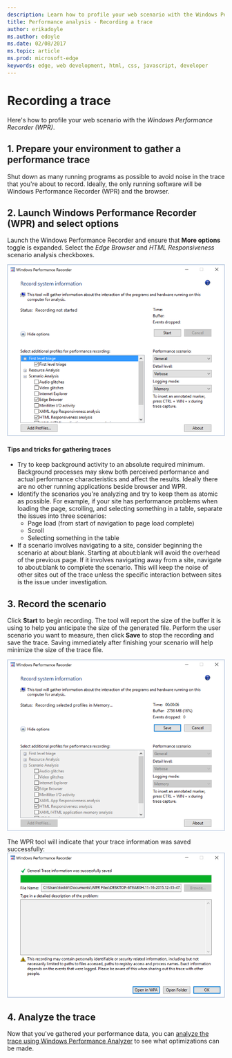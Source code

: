 ```yaml
---
description: Learn how to profile your web scenario with the Windows Performance Recorder.
title: Performance analysis - Recording a trace
author: erikadoyle
ms.author: edoyle
ms.date: 02/08/2017
ms.topic: article
ms.prod: microsoft-edge
keywords: edge, web development, html, css, javascript, developer
---
```


# Recording a trace

Here's how to profile your web scenario with the *Windows Performance Recorder (WPR)*.

## 1. Prepare your environment to gather a performance trace
Shut down as many running programs as possible to avoid noise in the trace that you're about to record. Ideally, the only running software will be Windows Performance Recorder (WPR) and the browser.

## 2. Launch Windows Performance Recorder (WPR) and select options
Launch the Windows Performance Recorder and ensure that **More options** toggle is expanded. Select the *Edge Browser* and *HTML Responsiveness* scenario analysis checkboxes.

![Windows Performance Record Options](./../media/wprui-options.png)

#### Tips and tricks for gathering traces
- Try to keep background activity to an absolute required minimum. Background processes may skew both perceived performance and actual performance characteristics and affect the results. Ideally there are no other running applications beside browser and WPR.
- Identify the scenarios you're analyzing and try to keep them as atomic as possible. For example, if your site has performance problems when loading the page, scrolling, and selecting something in a table, separate the issues into three scenarios:
  - Page load (from start of navigation to page load complete)
  - Scroll
  - Selecting something in the table
- If a scenario involves navigating to a site, consider beginning the scenario at about:blank. Starting at about:blank will avoid the overhead of the previous page. If it involves navigating away from a site, navigate to about:blank to complete the scenario. This will keep the noise of other sites out of the trace unless the specific interaction between sites is the issue under investigation.

## 3. Record the scenario
Click **Start** to begin recording. The tool will report the size of the buffer it is using to help you anticipate the size of the generated file. Perform the user scenario you want to measure, then click **Save** to stop the recording and save the trace. Saving immediately after finishing your scenario will help minimize the size of the trace file.

![Windows Performance Record Start](./../media/wprui-recording.png)

The WPR tool will indicate that your trace information was saved successfully:
![Windows Performance Record Start](./../media/wprui-savecomplete.png)

## 4. Analyze the trace
Now that you've gathered your performance data, you can [analyze the trace using Windows Performance Analyzer](./analyzing-a-trace.md) to see what optimizations can be made.

